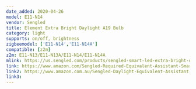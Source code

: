 ```yaml
---
date_added: 2020-04-26
model: E11-N14
vendor: Sengled
title: Element Extra Bright Daylight A19 Bulb
category: light
supports: on/off, brightness
zigbeemodel: ['E11-N14','E11-N14A']
compatible: [z2m]
z2m: E11-N13/E11-N13A/E11-N14/E11-N14A
mlink: https://us.sengled.com/products/sengled-smart-led-extra-bright-daylight-a19-bulb
link: https://www.amazon.com/Sengled-Required-Equivalent-Assistant-SmartThings/dp/B07QDVC69G
link2: https://www.amazon.com.au/Sengled-Daylight-Equivalent-Assistant-SmartThings/dp/B07QDVC69G
link3: 
---
```


